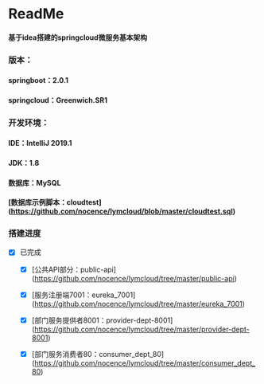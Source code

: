 # ReadMe
#### 基于idea搭建的springcloud微服务基本架构
### 版本：
#### springboot：2.0.1
#### springcloud：Greenwich.SR1
### 开发环境：
#### IDE：IntelliJ 2019.1
#### JDK：1.8
#### 数据库：MySQL
#### [数据库示例脚本：cloudtest] (https://github.com/nocence/lymcloud/blob/master/cloudtest.sql)
### 搭建进度
- [x] 已完成
    - [x] [公共API部分：public-api] (https://github.com/nocence/lymcloud/tree/master/public-api)
    - [x] [服务注册端7001：eureka_7001] (https://github.com/nocence/lymcloud/tree/master/eureka_7001)
    - [x] [部门服务提供者8001：provider-dept-8001] (https://github.com/nocence/lymcloud/tree/master/provider-dept-8001)
    - [x] [部门服务消费者80：consumer_dept_80] (https://github.com/nocence/lymcloud/tree/master/consumer_dept_80)
    